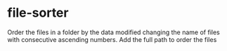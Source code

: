 # file-sorter
Order the files in a folder by the data modified changing the name of files with consecutive ascending numbers. Add the full path to order the files

